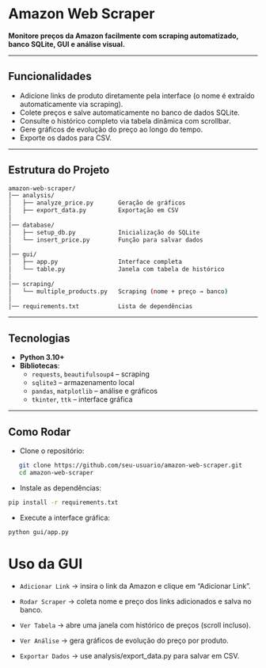 # Amazon Web Scraper

**Monitore preços da Amazon facilmente com scraping automatizado, banco SQLite, GUI e análise visual.**

---

## Funcionalidades

- Adicione links de produto diretamente pela interface (o nome é extraído automaticamente via scraping).  
- Colete preços e salve automaticamente no banco de dados SQLite.  
- Consulte o histórico completo via tabela dinâmica com scrollbar.  
- Gere gráficos de evolução do preço ao longo do tempo.  
- Exporte os dados para CSV.

---

## Estrutura do Projeto
```bash
amazon-web-scraper/
│── analysis/
│   ├── analyze_price.py       Geração de gráficos
│   ├── export_data.py         Exportação em CSV
│
│── database/
│   ├── setup_db.py            Inicialização do SQLite
│   └── insert_price.py        Função para salvar dados
│
│── gui/
│   ├── app.py                 Interface completa
│   └── table.py               Janela com tabela de histórico
│
│── scraping/
│   └── multiple_products.py   Scraping (nome + preço → banco)
│
│── requirements.txt           Lista de dependências
```


---

## Tecnologias

- **Python 3.10+**  
- **Bibliotecas**:
  - `requests`, `beautifulsoup4` – scraping  
  - `sqlite3` – armazenamento local  
  - `pandas`, `matplotlib` – análise e gráficos  
  - `tkinter`, `ttk` – interface gráfica  

---

## Como Rodar

- Clone o repositório:  
```bash
   git clone https://github.com/seu-usuario/amazon-web-scraper.git
   cd amazon-web-scraper
```

- Instale as dependências:
```bash
pip install -r requirements.txt
```

- Execute a interface gráfica:
```bash
python gui/app.py
```

# Uso da GUI

 - `Adicionar Link` → insira o link da Amazon e clique em “Adicionar Link”.

- `Rodar Scraper` → coleta nome e preço dos links adicionados e salva no banco.

- `Ver Tabela` → abre uma janela com histórico de preços (scroll incluso).

- `Ver Análise` → gera gráficos de evolução do preço por produto.

- `Exportar Dados` → use analysis/export_data.py para salvar em CSV.


